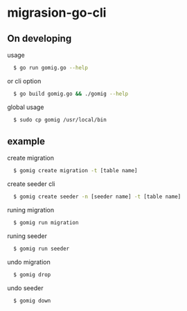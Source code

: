 # migrasion-go-cli

## On developing 

usage

```bash
  $ go run gomig.go --help
```

or cli option

```bash
  $ go build gomig.go && ./gomig --help
```

global usage

```bash
  $ sudo cp gomig /usr/local/bin
```

## example
create migration

```bash
  $ gomig create migration -t [table name]
```

create seeder cli

```bash
  $ gomig create seeder -n [seeder name] -t [table name]
```


runing migration

```bash
  $ gomig run migration
```

runing seeder

```bash
  $ gomig run seeder
```

undo migration

```bash
  $ gomig drop
````

undo seeder

```bash
  $ gomig down
````